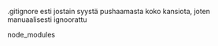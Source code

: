 .gitignore esti jostain syystä pushaamasta koko kansiota, joten manuaalisesti ignoorattu

node_modules
